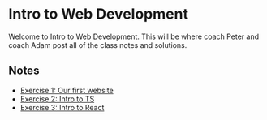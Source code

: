 # Intro to Web Development

Welcome to Intro to Web Development. This will be where coach Peter and coach
Adam post all of the class notes and solutions.

## Notes

* [Exercise 1: Our first website](/notes/week1/_summary.md)
* [Exercise 2: Intro to TS](/notes/week2/_summary.md)
* [Exercise 3: Intro to React](/notes/week3/_summary.md)
